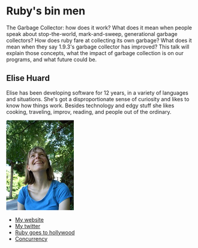 # Ruby's bin men
The Garbage Collector: how does it work?
What does it mean when people speak about stop-the-world, mark-and-sweep, generational garbage collectors?
How does ruby fare at collecting its own garbage?
What does it mean when they say 1.9.3's garbage collector has improved?
This talk will explain those concepts, what the impact of garbage collection is on our programs, and what future could be.

## Elise Huard

Elise has been developing software for 12 years, in a variety of languages and situations.  She's got a disproportionate sense of curiosity and likes to know how things work.
Besides technology and edgy stuff she likes cooking, traveling, improv, reading, and people out of the ordinary.

![Profile picture](https://github.com/euruko2012/call-for-proposals/raw/master/Elise_Huard-Ruby-s-bin-men/profile_picture.jpg)

- [My website](http://www.jabberwocky.eu)
- [My twitter](https://twitter.com/#!/elise_huard)
- [Ruby goes to hollywood](http://speakerdeck.com/u/elise_huard/p/ruby-goes-to-hollywood)
- [Concurrency](http://www.slideshare.net/ehuard/concurrency-5514785)

